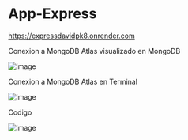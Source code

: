 # App-Express
https://expressdavidpk8.onrender.com

Conexion a MongoDB Atlas visualizado en MongoDB

![image](https://github.com/DavidPK8/App-Express/assets/127541791/ff7c9314-c797-40d8-8178-3d878fbf8e2f)


Conexion a MongoDB Atlas en Terminal

![image](https://github.com/DavidPK8/App-Express/assets/127541791/385f5cba-8237-432e-84b8-7d1ec1cb6c95)

Codigo

![image](https://github.com/DavidPK8/App-Express/assets/127541791/bb1913c7-fdd8-404e-976a-48affc024d22)
